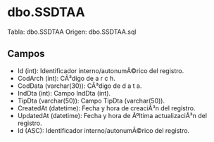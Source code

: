﻿# dbo.SSDTAA

Tabla: dbo.SSDTAA
Origen: dbo.SSDTAA.sql

## Campos

- Id (int): Identificador interno/autonumÃ©rico del registro.
- CodArch (int): CÃ³digo de a r c h.
- CodData (varchar(30)): CÃ³digo de d a t a.
- IndDta (int): Campo IndDta (int).
- TipDta (varchar(50)): Campo TipDta (varchar(50)).
- CreatedAt (datetime): Fecha y hora de creaciÃ³n del registro.
- UpdatedAt (datetime): Fecha y hora de Ãºltima actualizaciÃ³n del registro.
- Id (ASC): Identificador interno/autonumÃ©rico del registro.

